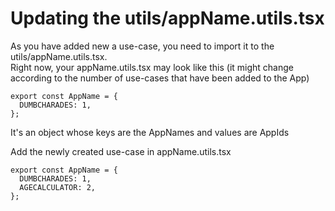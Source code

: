 # Updating the utils/appName.utils.tsx

As you have added new a use-case, you need to import it to the utils/appName.utils.tsx. \
Right now, your appName.utils.tsx may look like this (it might change according to the number of use-cases that have been added to the App)

```tsx
export const AppName = {
  DUMBCHARADES: 1,
};
```

It's an object whose keys are the AppNames and values are AppIds

Add the newly created use-case in appName.utils.tsx

```tsx
export const AppName = {
  DUMBCHARADES: 1,
  AGECALCULATOR: 2,
};

```

